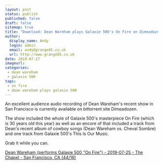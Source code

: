 ```yaml
---
layout: post
status: publish
published: false
draft: false
sitemap: true
title: "Download: Dean Wareham plays Galaxie 500's On Fire on Dimeadozen"
author:
  display_name: Andy
  login: admin
  email: andy@grange85.co.uk
  url: http://www.grange85.co.uk
date: 2019-07-27
imageurl: 
categories:
 - dean wareham
 - galaxie 500
tags:
 - on fire
 - dean wareham plays galaxie 500
---
```

An excellent audience audio recording of Dean Wareham's recent show in San Francisco is currently available on bittorrent site Dimeadozen.

The show included the whole of Galaxie 500's masterpiece On Fire (which is 30 years old this year) as well as an encore of that included a track from Dean's recent album of cowboy songs (Dean Wareham vs. Cheval Sombre) and one track from Galaxie 500's This Is Our Music.

Grab it while you can.

[Dean Wareham (performs Galaxie 500 "On Fire") - 2019-07-25 - The Chapel - San Francisco, CA (44/16)](http://www.dimeadozen.org/torrents-details.php?id=654570)
